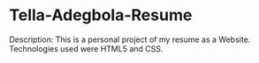 # Tella-Adegbola-Resume

Description:
This is a personal project of my resume as a Website.
Technologies used were HTML5 and CSS.
